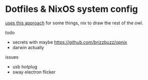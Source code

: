 # Dotfiles & NixOS system config

[uses this approach](https://www.atlassian.com/git/tutorials/dotfiles) for some things, nix to draw the rest of the owl.

todo
- secrets with maybe https://github.com/brizzbuzz/opnix
- darwin actually

issues
- usb hotplug
- sway electron flicker

